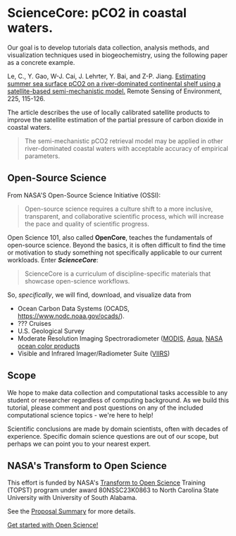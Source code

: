 # ScienceCore: pCO2 in coastal waters.

Our goal is to develop tutorials data collection, analysis methods, and visualization techniques used in biogeochemistry, using the following paper as a concrete example. 

Le, C., Y. Gao, W-J. Cai, J. Lehrter, Y. Bai, and Z-P. Jiang. [Estimating summer sea surface pCO2 on a river-dominated continental shelf using a satellite-based semi-mechanistic model.](https://doi.org/10.1016/j.rse.2019.02.023) Remote Sensing of Environment, 225, 115-126. 

The article describes the use of locally calibrated satellite products to improve the satellite estimation of the partial pressure of carbon dioxide in coastal waters.

> The semi-mechanistic pCO2 retrieval model may be applied in other river-dominated coastal waters with acceptable accuracy of empirical parameters.

## Open-Source Science

From NASA'S Open-Source Science Initiative (OSSI):
> Open-source science requires a culture shift to a more inclusive, transparent, and collaborative scientific process, which will increase the pace and quality of scientific progress.

Open Science 101, also called **OpenCore**, teaches the fundamentals of open-source science.  Beyond the basics, it is often difficult
to find the time or motivation to study something not specifically applicable to our current workloads.  Enter ***ScienceCore***: 
> ScienceCore is a curriculum of discipline-specific materials that showcase open-science workflows.

So, *specifically*, we will find, download, and visualize data from
- Ocean Carbon Data Systems (OCADS, https://www.nodc.noaa.gov/ocads/).
- ??? Cruises
- U.S. Geological Survey 
- Moderate Resolution Imaging Spectroradiometer ([MODIS](https://modis.gsfc.nasa.gov/about), [Aqua](https://aqua.nasa.gov), [NASA ocean color products](https://oceancolor.gsfc.nasa.gov)
- Visible and Infrared Imager/Radiometer Suite ([VIIRS](https://www.earthdata.nasa.gov/learn/find-data/near-real-time/viirs))

## Scope

We hope to make data collection and computational tasks accessible to any student or researcher regardless of computing background.  As we build this tutorial, please comment and post questions on any of the included computational science topics - we're here to help!

Scientific conclusions are made by domain scientists, often with decades of experience. Specific domain science questions are out of our scope, but perhaps we can point you to your nearest expert.

## NASA's Transform to Open Science

This effort is funded by NASA's [Transform to Open Science](https://nasa.github.io/Transform-to-Open-Science) Training (TOPST) program under award 80NSSC23K0863 to North Carolina State University with University of South Alabama.

See the [Proposal Summary](summary.md) for more details.

[Get started with Open Science!](https://nasa.github.io/Transform-to-Open-Science-Book/Open_Science_Cookbook/Your_Open_Science_Journey.html#section-1-core-open-science-skills)




